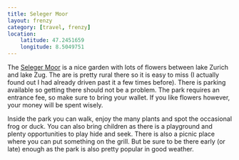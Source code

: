 ```yaml
---
title: Seleger Moor
layout: frenzy
category: [travel, frenzy]
location:
    latitude: 47.2451659
    longitude: 8.5049751
---
```


The [Seleger Moor](https://www.selegermoor.ch) is a nice garden with lots of flowers between lake Zurich and lake Zug. The are is pretty rural there so it is easy to miss (I actually found out I had already driven past it a few times before). There is parking available so getting there should not be a problem. The park requires an entrance fee, so make sure to bring your wallet. If you like flowers however, your money will be spent wisely.

Inside the park you can walk, enjoy the many plants and spot the occasional frog or duck. You can also bring children as there is a playground and plenty opportunities to play hide and seek. There is also a picnic place where you can put something on the grill. But be sure to be there early (or late) enough as the park is also pretty popular in good weather.